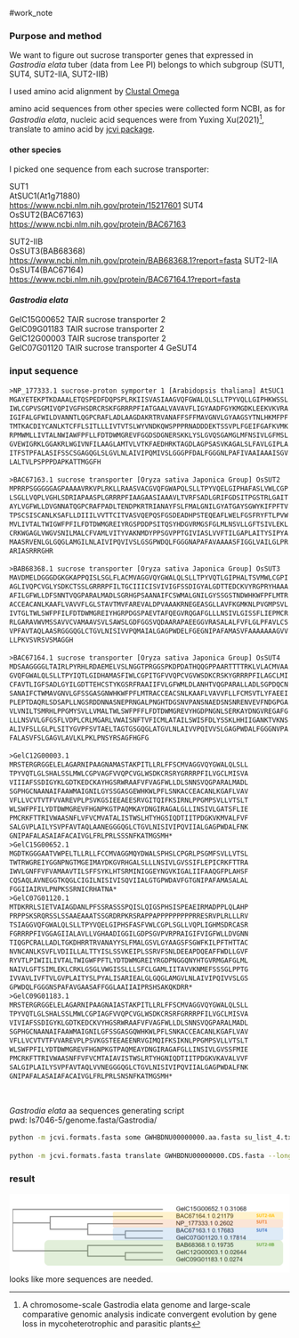 #work_note 

### Purpose  and method 
We want to figure out sucrose transporter genes that expressed in _Gastrodia elata_ tuber (data from Lee PI) belongs to which subgroup (SUT1, SUT4, SUT2-IIA, SUT2-IIB)

I used amino acid alignment by [Clustal Omega](https://www.ebi.ac.uk/Tools/msa/clustalo/)

amino acid sequences from other species were collected form NCBI, as for  _Gastrodia elata_,  nucleic acid sequences were from Yuxing Xu(2021)[^2], translate to amino acid by [jcvi package](https://github.com/tanghaibao/jcvi).


#### other species
I picked one sequence from each sucrose transporter: 

SUT1  
	AtSUC1(At1g71880)  
	https://www.ncbi.nlm.nih.gov/protein/15217601
SUT4  
	OsSUT2(BAC67163)  
	https://www.ncbi.nlm.nih.gov/protein/BAC67163

SUT2-IIB  
	OsSUT3(BAB68368)  
	https://www.ncbi.nlm.nih.gov/protein/BAB68368.1?report=fasta
SUT2-IIA  
	OsSUT4(BAC67164)  
	https://www.ncbi.nlm.nih.gov/protein/BAC67164.1?report=fasta

#### _Gastrodia elata_
GelC15G00652    TAIR    sucrose transporter 2  
GelC09G01183    TAIR    sucrose transporter 2  
GelC12G00003    TAIR    sucrose transporter 2  
GelC07G01120    TAIR    sucrose transporter 4 GeSUT4

### input sequence
```
>NP_177333.1 sucrose-proton symporter 1 [Arabidopsis thaliana] AtSUC1
MGAYETEKPTKDAAALETQSPEDFDQPSPLRKIISVASIAAGVQFGWALQLSLLTPYVQLLGIPHKWSSL
IWLCGPVSGMIVQPIVGFHSDRCRSKFGRRRPFIATGAALVAVAVFLIGYAADFGYKMGDKLEEKVKVRA
IGIFALGFWILDVANNTLQGPCRAFLADLAAGDAKRTRVANAFFSFFMAVGNVLGYAAGSYTNLHKMFPF
TMTKACDIYCANLKTCFFLSITLLLIVTVTSLWYVNDKQWSPPPRNADDDEKTSSVPLFGEIFGAFKVMK
RPMWMLLIVTALNWIAWFPFLLFDTDWMGREVFGGDSDGNERSKKLYSLGVQSGAMGLMFNSIVLGFMSL
GVEWIGRKLGGAKRLWGIVNFILAAGLAMTVLVTKFAEDHRKTAGDLAGPSASVKAGALSLFAVLGIPLA
ITFSTPFALASIFSSCSGAGQGLSLGVLNLAIVIPQMIVSLGGGPFDALFGGGNLPAFIVAAIAAAISGV
LALTVLPSPPPDAPKATTMGGFH

>BAC67163.1 sucrose transporter [Oryza sativa Japonica Group] OsSUT2
MPRRPSGGGGGAGPAAAAVRKVPLRKLLRAASVACGVQFGWAPQLSLLTPYVQELGIPHAFASLVWLCGP
LSGLLVQPLVGHLSDRIAPAASPLGRRRPFIAAGAASIAAAVLTVRFSADLGRIFGDSITPGSTRLGAIT
AYLVGFWLLDVGNNATQGPCRAFPADLTENDPKRTRIANAYFSLFMALGNILGYATGAYSGWYKIFPFTV
TPSCSISCANLKSAFLLDIIILVVTTCITVASVQEPQSFGSDEADHPSTEQEAFLWELFGSFRYFTLPVW
MVLIVTALTWIGWFPFILFDTDWMGREIYRGSPDDPSITQSYHDGVRMGSFGLMLNSVLLGFTSIVLEKL
CRKWGAGLVWGVSNILMALCFVAMLVITYVAKNMDYPPSGVPPTGIVIASLVVFTILGAPLAITYSIPYA
MAASRVENLGLGQGLAMGILNLAIVIPQVIVSLGSGPWDQLFGGGNAPAFAVAAAASFIGGLVAILGLPR
ARIASRRRGHR

>BAB68368.1 sucrose transporter [Oryza sativa Japonica Group] OsSUT3
MAVDMELDGGGDGKGKAPPQISLSGLFLACMVAGGVQYGWALQLSLLTPYVQTLGIPHALTSVMWLCGPI
AGLIVQPCVGLYSDKCTSSLGRRRPFILTGCIIICISVIVIGFSSDIGYALGDTTEDCKVYRGPRYHAAA
AFILGFWLLDFSNNTVQGPARALMADLSGRHGPSAANAIFCSWMALGNILGYSSGSTNDWHKWFPFLMTR
ACCEACANLKAAFLVAVVFLGLSTAVTMVFAREVALDPVAAAKRNEGEASGLLAVFKGMKNLPVGMPSVL
IVTGLTWLSWFPFILFDTDWMGREIYHGRPDGSPAEVTAFQEGVRQGAFGLLLNSIVLGISSFLIEPMCR
RLGARAVWVMSSAVVCVAMAAVSVLSAWSLGDFGGSVQDAARAPAEEGGVRASALALFVFLGLPFAVLCS
VPFAVTAQLAASRGGGQGLCTGVLNISIVVPQMAIALGAGPWDELFGEGNIPAFAMASVFAAAAAAAGVV
LLPKVSVRSVSMAGGH

>BAC67164.1 sucrose transporter [Oryza sativa Japonica Group] OsSUT4
MDSAAGGGGLTAIRLPYRHLRDAEMELVSLNGGTPRGGSPKDPDATHQQGPPAARTTTTRKLVLACMVAA
GVQFGWALQLSLLTPYIQTLGIDHAMASFIWLCGPITGFVVQPCVGVWSDKCRSKYGRRRPFILAGCLMI
CFAVTLIGFSADLGYILGDTTEHCSTYKGSRFRAAIIFVLGFWMLDLANHTVQGPARALLADLSGPDQCN
SANAIFCTWMAVGNVLGFSSGASGNWHKWFPFLMTRACCEACSNLKAAFLVAVVFLLFCMSVTLYFAEEI
PLEPTDAQRLSDSAPLLNGSRDDNNASNEPRNGALPNGHTDGSNVPANSNAEDSNSNRENVEVFNDGPGA
VLVNILTSMRHLPPGMYSVLLVMALTWLSWFPFFLFDTDWMGREVYHGDPNGNLSERKAYDNGVREGAFG
LLLNSVVLGFGSFLVDPLCRLMGARLVWAISNFTVFICMLATAILSWISFDLYSSKLHHIIGANKTVKNS
ALIVFSLLGLPLSITYGVPFSVTAELTAGTGSGQGLATGVLNLAIVVPQIVVSLGAGPWDALFGGGNVPA
FALASVFSLGAGVLAVLKLPKLPNSYRSAGFHGFG

>GelC12G00003.1
MRSTERGRGGELELAGARNIPAAGNAMASTAKPITLLRLFFSCMVAGGVQYGWALQLSLL
TPYVQTLGLSHALSSLMWLCGPVAGFVVQPCVGLWSDKCRSRYGRRRPFILVGCLMISVA
VIIIAFSSDIGYKLGDTKEDCKAYHGSRWRAAFVFVAGFWLLDLSNNSVQGPARALMADL
SGPHGCNAANAIFAAWMAIGNILGYSSGASGEWHKWLPFLSNKACCEACANLKGAFLVAV
VFLLVCVTVTFVVAREVPLPSVKGSIEEAEESRVGITQIFKSIRNLPPGMPSVLLVTSLT
WLSWFPFILYDTDWMGREVFHGNPKGTPAQMKAYDNGIRAGALGLLINSIVLGATSFLIE
PMCRKFTTRIVWAASNFLVFVCMVATALISTWSLHTYHGSIQDTIITPDGKVKMVALFVF
SALGVPLAILYSVPFAVTAQLAANEGGGQGLCTGVLNISIVIPQVIIALGAGPWDALFNK
GNIPAFALASAIAFACAIVGLFRLPRLSSSNFKATMGSMH*
>GelC15G00652.1
MGDTKGGGAATVWPELTLLRLLFCCMVAGGMQYDWALSPHSLCPGRLPSGMFSVLLVTSL
TWTRWGREIYGGNPNGTMGEIMAYDKGVRHGALSLLLNSIVLGVSSIFLEPICRKFTTRA
IWVLGNFFVFVAMAAVTILSFFSYKLHTSRMINIGGEYNGVKIGALIIFAAQGFPLAHSF
CQSAQLAVNEGGTKQGLCIGILNISIVISQVIIALGTGPWDAVFGTGNIPAFAMASALAL
FGGIIAIRVLPNPKSSRNICRHATNA*
>GelC07G01120.1
MTDKRRLSIETVAIAGDANLPFSSRASSSPQISLQIGSPHSISPEAEIRMADPPLQLAHP
PRPPSKSRQRSSLSSAAEAAATSSGRDRPKRSRAPPAPPPPPPPPPRRESRVPLRLLLRV
TSIAGGVQFGWALQLSLLTPYVQELGIPHSFASFVWLCGPLSGLLVQPLIGHMSDRCASR
FGRRRPFIVGGAGIIALAVLLVGHAADIGGILGDPSGVPVRPRAIGIFVIGFWLLDVGNN
TIQGPCRALLADLTGKDHRRTRVANAYYSLFMALGSVLGYAAGSFSGWFKILPFTHTTAC
NVNCANLKSVFLVDIILLALTTYISLSSVKEIPLSSRVFSNLDEEAPDQEAFFWDLLGVF
RYVTLPIWIILIVTALTWIGWFPFTLYDTDWMGREIYRGDPNGGQNYHTGVRMGAFGLML
NAIVLGFTSIMLEKLCRKLGSGLVWGISSLLLSFCLGAMLIITAVVKNMEFSSSGLPPTG
IVVAVLIVFTVLGVPLAITYSLPYALISARIEALGLGQGLAMGVLNLAIVIPQIVVSLGS
GPWDQLFGGGNSPAFAVGAASAFFGGLAAIIAIPRSHSAKQKDRR*
>GelC09G01183.1
MRSTERGRGGELELAGARNIPAAGNAIASTAKPITLLRLFFSCMVAGGVQYGWALQLSLL
TPYVQTLGLSHALSSLMWLCGPIAGFVVQPCVGLWSDKCRSRFGRRRPFILVGCLMISVA
VIVIAFSSDIGYKLGDTKEDCKVYHGSRWRAAFVFVAGFWLLDLSNNSVQGPARALMADL
SGPHGCNAANAIFAAWMAIGNILGFSSGASGQWHKWLPFLSNKACCEACANLKGAFLVAV
VFLLVCVTVTFVVAREVPLPSVKGSTEEAEENRVGIMQIFKSIKNLPPGMPSVLLVTSLT
WLSWFPFILYDTDWMGREVFHGNPKGTPAQMEAYDNGIRAGAFGLLINSIVLGVSSFMIE
PMCRKFTTRIVWAASNFFVFVCMTAIAVISTWSLRTYHGNIQDTIITPDGKVKAVALVVF
SALGIPLAILYSVPFAVTAQLVVNEGGGQGLCTGVLNISIVIPQVIIALGAGPWDALFNK
GNIPAFALASAIAFACAIVGLFRLPRLSNSNFKATMGSMH*



```

_Gastrodia elata_ aa sequences generating script  
pwd: ls7046-5/genome.fasta/Gastrodia/
```bash
python -m jcvi.formats.fasta some GWHBDNU00000000.aa.fasta su_list_4.txt sucrose_aa_4.txt

python -m jcvi.formats.fasta translate GWHBDNU00000000.CDS.fasta --longest --unique --outfile=GWHBDNU00000000.aa.fasta
```

### result
![](../attachment/Pasted%20image%2020220715152443.png)  
looks like more sequences are needed.



[^2]:A chromosome-scale Gastrodia elata genome and large-scale comparative genomic analysis indicate convergent evolution by gene loss in mycoheterotrophic and parasitic plants
